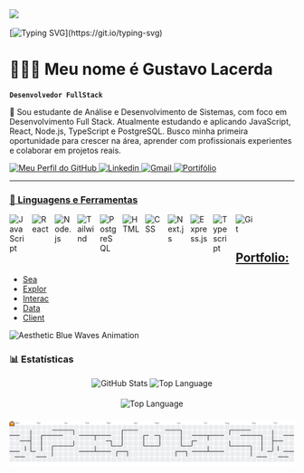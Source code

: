 
<!-- Presentation 
<p>
  Hi 👋, I'm Chris! A passionate Data Science student from Brazil.

  - 🌱 I’m currently studying Data Science and Computer Science at Harvard <img align="center" alt="html5" src="https://img.shields.io/badge/Edx-193A3E?style=for-the-badge&logo=edx&logoColor=white" />

  - 🔭 I am looking for my first job opportunity. My dream is to one day work with AI and Machine Learning.
</p>

<!-- Dropdown 
<details>
  <summary>👨‍💻 More about me</summary>

  - 💬 I am 26 years old, currently living in Brazil. I have fluency in English and have experience with SQL, Python, Data Analysis, Data visualization, and Machine Learning. I'm also a content creator on YouTube since 2018, which helped me develop important skills such as creativity, communication, marketing, analytical capability, community and social media management.

  - ⚡ I enjoy reading, whether it's a good book, manga, or comics, as well as watching movies and playing games! I believe that our personal interests contribute to a more refined perception of things and problem-solving. \o/
</details>

## 🔥 Skills
<!-- Skills: Programming Languages --
  <div style="flex-basis: 48%;">
    <h3>Programming Languages</h3>
    <img align="center" alt="Js" height="30" width="40" src="https://raw.githubusercontent.com/devicons/devicon/master/icons/javascript/javascript-plain.svg">
    <img align="center" alt="HTML" height="30" width="40" src="https://raw.githubusercontent.com/devicons/devicon/master/icons/html5/html5-original.svg">
    <img align="center" alt="CSS" height="30" width="40" src="https://raw.githubusercontent.com/devicons/devicon/master/icons/css3/css3-original.svg">
    <img align="center" alt="Python" height="30" width="40" src="https://raw.githubusercontent.com/devicons/devicon/master/icons/python/python-original.svg">
    <img align="center" alt="C" height="30" width="40" src="https://cdn.jsdelivr.net/gh/devicons/devicon/icons/c/c-original.svg">
  </div>
  
  <!-- Skills: Tools & Frameworks --
  <div style="flex-basis: 48%;">
    <h3>Tools & Frameworks</h3>
    <img align="center" alt="VScode" height="30" width="40" src="https://cdn.jsdelivr.net/gh/devicons/devicon/icons/vscode/vscode-original.svg">
    <img align="center" alt="Jupyter" height="30" width="40" src="https://cdn.jsdelivr.net/gh/devicons/devicon/icons/jupyter/jupyter-original.svg">
    <img align="center" alt="Chris-AWS" height="30" width="40" src="https://cdn.jsdelivr.net/gh/devicons/devicon/icons/git/git-original.svg">
    <img align="center" alt="Bash" height="30" width="40" src="https://cdn.jsdelivr.net/gh/devicons/devicon/icons/bash/bash-original.svg">
  </div>
  
  <!-- Skills: Libraries --
  <div style="flex-basis: 48%;">
    <h3>Libraries</h3>
    <img align="center" alt="Numpy" height="30" width="40" src="https://cdn.jsdelivr.net/gh/devicons/devicon/icons/numpy/numpy-original.svg">
    <img align="center" alt="Pandas" src="https://raw.githubusercontent.com/devicons/devicon/2ae2a900d2f041da66e950e4d48052658d850630/icons/pandas/pandas-original.svg" alt="pandas" width="40" height="40"/>
    <img align="center" alt="Seaborn" src="https://seaborn.pydata.org/_images/logo-mark-lightbg.svg" alt="seaborn" width="40" height="40"/>
    <img align="center" alt="Scikit-learn" src="https://upload.wikimedia.org/wikipedia/commons/0/05/Scikit_learn_logo_small.svg" alt="scikit_learn" width="40" height="40"/>
  </div>

-->


<div>
  <img style="100%" src="https://capsule-render.vercel.app/api?type=waving&height=130&section=header&reversal=false&fontSize=70&fontColor=FFFFFF&fontAlign=50&fontAlignY=50&stroke=-&descSize=20&descAlign=50&descAlignY=50&color=00A1EEFF"  />
</div>


[![Typing SVG](https://readme-typing-svg.demolab.com?font=Fira+Code&pause=1000&color=00A1EE&width=435&lines=Ol%C3%A1+pessoal%2C+sejam+bem-vindos.)](https://git.io/typing-svg)


# 👩🏻‍💻 Meu nome é Gustavo Lacerda

**`Desenvolvedor FullStack`**

💬 Sou estudante de Análise e Desenvolvimento de Sistemas, com foco em Desenvolvimento Full Stack.
Atualmente estudando e aplicando JavaScript, React, Node.js, TypeScript e PostgreSQL.
Busco minha primeira oportunidade para crescer na área, aprender com profissionais experientes e colaborar em projetos reais. 

<p align="left"> 
<a href="https">
        <img 
            alt="Meu Perfil do GitHub" 
            title="Me siga no GitHub" 
            src="https://custom-icon-badges.demolab.com/badge/-Me siga no GitHub-F25278?style=for-the-badge&logo=github&logoColor=white&color=391e5c&labelColor=391e5c"
        />
              
<a href="https://github.com/gustavorl03?tab=repositories&sort=stargazers">
        <img 
            alt="Linkedin" 
            title="Me siga no Linkedin" 
            src="https://custom-icon-badges.demolab.com/badge/linkedin-blue.svg?logo=linkedin&logoSource=feather&style=for-the-badge"
        />  

<a href="https">
        <img 
            alt="Gmail" 
            title="Meu Gmail" 
            src="https://img.shields.io/static/v1?message=Gmail&logo=gmail&label=&color=D14836&logoColor=white&labelColor=&style=for-the-badge" height="35" alt="gmail logo"
        />  

<a href="https">
        <img 
            alt="Portifólio" 
            title="Meu Portifólio" 
            src="https://custom-icon-badges.demolab.com/badge/-Portifolio-F25278?style=for-the-badge&logo=book&logoColor=white&color=E0A51C&labelColor=E0A51C"
        />
    
</p>
    
---

### 🤖 Linguagens e Ferramentas

<img 
    align="left" 
    alt="JavaScript"
    title="JavaScript" 
    width="30px" 
    style="padding-right: 10px;" 
    src="https://cdn.jsdelivr.net/gh/devicons/devicon@latest/icons/javascript/javascript-original.svg" 
/>
<img 
    align="left" 
    alt="React" 
    title="React"
    width="30px" 
    style="padding-right: 10px;" 
    src="https://cdn.jsdelivr.net/gh/devicons/devicon@latest/icons/react/react-original.svg" 
/>

<img 
    align="left" 
    alt="Node.js"
    title="Node.js" 
    width="30px" 
    style="padding-right: 10px;" 
    src="https://cdn.jsdelivr.net/gh/devicons/devicon@latest/icons/nodejs/nodejs-original.svg" 
/>

<img 
    align="left" 
    alt="Tailwind"
    title="Tailwind" 
    width="30px" 
    style="padding-right: 10px;" 
    src="https://cdn.jsdelivr.net/gh/devicons/devicon@latest/icons/tailwindcss/tailwindcss-original.svg" 
/>

<img 
    align="left" 
    alt="PostgreSQL" 
    title="PostgreSQL"
    width="30px" 
    style="padding-right: 10px;" 
    src="https://cdn.jsdelivr.net/gh/devicons/devicon@latest/icons/postgresql/postgresql-original.svg" 
/>

<img 
    align="left" 
    alt="HTML"
    title="HTML" 
    width="30px" 
    style="padding-right: 10px;" 
    src="https://cdn.jsdelivr.net/gh/devicons/devicon@latest/icons/html5/html5-original.svg" 
/>
  <img 
    align="left" 
    alt="CSS" 
    title="CSS"
    width="30px" 
    style="padding-right: 10px;" 
    src="https://cdn.jsdelivr.net/gh/devicons/devicon@latest/icons/css3/css3-original.svg" 
/>

<img 
    align="left" 
    alt="Next.js" 
    title="Next.js"
    width="30px" 
    style="padding-right: 10px;" 
    src="https://cdn.jsdelivr.net/gh/devicons/devicon@latest/icons/nextjs/nextjs-original.svg" 
/>

<img 
    align="left" 
    alt="Express.js" 
    title="Express.js"
    width="30px" 
    style="padding-right: 10px;" 
    src="https://cdn.jsdelivr.net/gh/devicons/devicon@latest/icons/express/express-original.svg" 
/>

<img 
    align="left" 
    alt="Typescript" 
    title="Typescript"
    width="30px" 
    style="padding-right: 10px;" 
    src="https://cdn.jsdelivr.net/gh/devicons/devicon@latest/icons/typescript/typescript-original.svg" 
/>
<img 
    align="left" 
    alt="Git" 
    title="Git"
    width="30px" 
    style="padding-right: 10px;" 
    src="https://cdn.jsdelivr.net/gh/devicons/devicon@latest/icons/git/git-original.svg" 
/>

<br/>
<br/>

## Portfolio:
- [Sea](https)
- [Explor](https)
- [Interac](httpsD)
- [Data](https)
- [Client](https)


<div align="left">
  <img src="https://github.com/user-attachments/assets/3a57dcb2-79bd-469d-86ca-f7e11cbce542"
       alt="Aesthetic Blue Waves Animation" width="850" />
</div>


### 📊 Estatísticas

<div align="center">
  <img height=180 align="center" alt="GitHub Stats" src="https://github-readme-stats.vercel.app/api?username=gustavorl03&show_icons=true&theme=algolia&include_all_commits=true&locale=pt-br"/>
  <img height=180 align="center" alt="Top Language" src="https://github-readme-stats.vercel.app/api/top-langs/?username=gustavorl03&theme=algolia&layout=compact&custom_title=Tecnologias&langs_count=9"/>
  <br>
  <br>
  <img align="center" alt="Top Language" src="http://github-profile-summary-cards.vercel.app/api/cards/profile-details?username=gustavorl03&theme=algolia"/>
</div>

###

<picture>
  <source media="(prefers-color-scheme: dark)" srcset="https://raw.githubusercontent.com/gustavorl03/gustavorl03/output/pacman-contribution-graph-dark.svg">
  <source media="(prefers-color-scheme: light)" srcset="https://raw.githubusercontent.com/gustavorl03/gustavorl03/output/pacman-contribution-graph.svg">
  <img alt="pacman contribution graph" src="https://raw.githubusercontent.com/gustavorl03/gustavorl03/output/pacman-contribution-graph.svg">
</picture>
